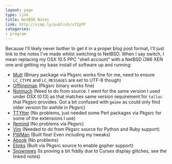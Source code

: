 ```yaml
---
layout: page
type: link
title: NetBSD Notes
link: http://simp.ly/publish/vT2pPF 
categories: 
- program
---
```

Because I'll likely never bother to get it in a proper blog post format, I'll just link to the notes I've made whilst switching to NetBSD. When I say switch, I mean replacing my OSX 10.5 PPC "shell account" with a NetBSD i386 XEN one and getting my base install of software up and running:

- [Mutt](http://www.mutt.org/) (Binary package via Pkgsrc works fine for me, need to ensure `LC_CTYPE` and `LC_MESSAGES` are set to UTF-8 though)
- [Offlineimap](http://offlineimap.org/) (Pkgsrc binary works fine)
- [Notmuch](http://notmuchmail.org/) (Need to do from source. I went for the same version I used under OSX (0.13) as that matches same version requirement for `talloc` that Pkgsrc provides. Got a bit confused with `gmime` as could only find older version for awhile in Pkgsrc)
- [TTYtter](http://www.floodgap.com/software/ttytter/) (No problems, just needed some Perl packages via Pkgsrc for some of the extensions I use)
- [Remind](http://www.roaringpenguin.com/products/remind) (No problems via Pkgsrc)
- [Vim](http://www.vim.org/) (Needed to do from Pkgsrc source for Python and Ruby support)
- [PWMan](http://pwman.sourceforge.net/) (Built fine! Even including my tweaks)
- [Abook](http://abook.sourceforge.net/) (No problems)
- [Elinks](http://elinks.or.cz/) (Built via Pkgsrc source to enable gopher support)
- [Snownews](https://kiza.eu/software/snownews/) (Is proving a bit fiddly due to Curses display glitches, see the linked notes)
